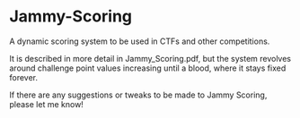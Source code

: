 # Jammy-Scoring

A dynamic scoring system to be used in CTFs and other competitions.

It is described in more detail in Jammy_Scoring.pdf, but the system revolves around challenge point values increasing until a blood, where it stays fixed forever.

If there are any suggestions or tweaks to be made to Jammy Scoring, please let me know!
